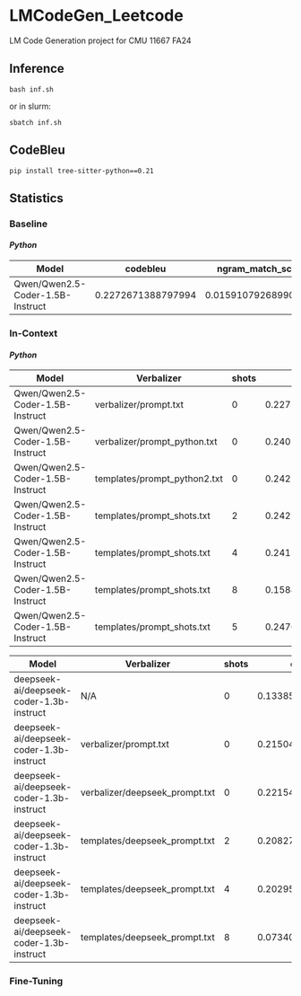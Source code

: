 # LMCodeGen_Leetcode
LM Code Generation project for CMU 11667 FA24


## Inference

    bash inf.sh 

or in slurm: 

    sbatch inf.sh


## CodeBleu

    pip install tree-sitter-python==0.21


## Statistics 

<!-- ------------------------------ -->
### Baseline

#### ***Python***

Model                              | codebleu          | ngram_match_score   | weighted_ngram_match_score | syntax_match_score  | dataflow_match_score 
| -------------------------------- | ---------------   | -----------------   | -------------------------- | -----------------   | -----------------    |
| Qwen/Qwen2.5-Coder-1.5B-Instruct | 0.2272671388797994 | 0.015910792689906885 | 0.08882963909258695        | 0.29162434417580824 | 0.5101655439430446


<!-- ------------------------------ -->
### In-Context

#### ***Python***

Model                              | Verbalizer                    | shots     | codebleu          | ngram_match_score   | weighted_ngram_match_score | syntax_match_score  | dataflow_match_score 
| -------------------------------- | -------------               | --------- | ---------------   | -----------------   | -------------------------- | -----------------   | -----------------    |
| Qwen/Qwen2.5-Coder-1.5B-Instruct | verbalizer/prompt.txt | 0         | 0.22736769047157787| 0.015910792689906885| 0.09182186307500868        | 0.29162434417580824 | 0.5101137619455877
| Qwen/Qwen2.5-Coder-1.5B-Instruct | verbalizer/prompt_python.txt | 0         | 0.24052859432032397| 0.01955953337474523 | 0.12454930922399235        | 0.3374881106149699| 0.4805174240675887
| Qwen/Qwen2.5-Coder-1.5B-Instruct | templates/prompt_python2.txt | 0         | 0.24215609516457082| 0.018862656370835625| 0.11955113259797612         | 0.3574958914692374| 0.47271470022023426
| Qwen/Qwen2.5-Coder-1.5B-Instruct | templates/prompt_shots.txt | 2         | 0.2427969666283093| 0.02018918811061197| 0.12202217247187458         | 0.3640395589814406| 0.4649369469493102
| Qwen/Qwen2.5-Coder-1.5B-Instruct | templates/prompt_shots.txt | 4         | 0.24131754839965838| 0.01903401286898284| 0.11845568018390874         | 0.355754486289066| 0.47202601425667573
| Qwen/Qwen2.5-Coder-1.5B-Instruct | templates/prompt_shots.txt | 8         | 0.1584848793180661| 0.015259170049969174| 0.055996858142944986         | 0.18700042753991938| 0.37568306153943076
| Qwen/Qwen2.5-Coder-1.5B-Instruct | templates/prompt_shots.txt | 5         | 0.24705894038316303| 0.021329870437724295| 0.1306045237641184         | 0.359456205286188| 0.4768451620446216

Model                              | Verbalizer                    | shots     | codebleu          | ngram_match_score   | weighted_ngram_match_score | syntax_match_score  | dataflow_match_score 
| -------------------------------- | -------------               | --------- | ---------------   | -----------------   | -------------------------- | -----------------   | -----------------    |
| deepseek-ai/deepseek-coder-1.3b-instruct | N/A | 0         | 0.13385174472066855| 0.015889369738179265| 0.045207386318725305        | 0.1763489814241062 | 0.2979612414016635
| deepseek-ai/deepseek-coder-1.3b-instruct | verbalizer/prompt.txt | 0         | 0.21504140072301933| 0.029322011697573844 | 0.10316930015703125        | 0.3191568005536727| 0.40851749048379943
| deepseek-ai/deepseek-coder-1.3b-instruct | verbalizer/deepseek_prompt.txt | 0         | 0.22154951054829272| 0.03220860132797948| 0.08711396378436835         | 0.30917778991844674| 0.3720667329389041
| deepseek-ai/deepseek-coder-1.3b-instruct | templates/deepseek_prompt.txt | 2         | 0.2082731280379006| 0.03620140059051431| 0.09078762541592303         | 0.3129420850784446| 0.3931614010667206
|deepseek-ai/deepseek-coder-1.3b-instruct | templates/deepseek_prompt.txt | 4         | 0.2029518659470796| 0.03999000268328664| 0.08507234046737103         | 0.3140230111671443| 0.37272210947051637
| deepseek-ai/deepseek-coder-1.3b-instruct | templates/deepseek_prompt.txt | 8         | 0.07340528316179015| 0.022718187769511435| 0.03601860230128292         | 0.10503934958899934| 0.12984499298736696

<!-- ------------------------------ -->
### Fine-Tuning